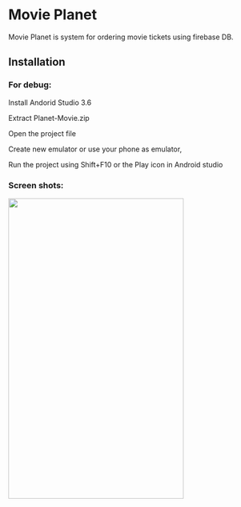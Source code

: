 # Movie Planet

Movie Planet is system for ordering movie tickets using firebase DB.

## Installation

### For debug:

Install Andorid Studio 3.6 

Extract  Planet-Movie.zip 

Open the project file

Create new emulator or use your phone as emulator,

Run the project using Shift+F10 or the Play icon in Android studio


### Screen shots:
<img src="https://user-images.githubusercontent.com/13125281/85692720-4c75b980-b6de-11ea-88e1-53e6f3c5c9e9.jpeg" height="600" width="350">

